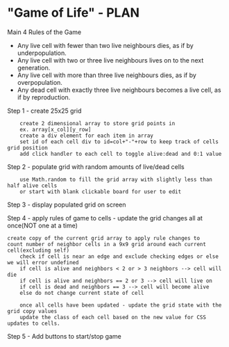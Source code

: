 # "Game of Life" - PLAN

Main 4 Rules of the Game

- Any live cell with fewer than two live neighbours dies, as if by underpopulation.
- Any live cell with two or three live neighbours lives on to the next generation.
- Any live cell with more than three live neighbours dies, as if by overpopulation.
- Any dead cell with exactly three live neighbours becomes a live cell, as if by reproduction.

Step 1 - create 25x25 grid

        create 2 dimensional array to store grid points in
        ex. array[x_col][y_row]
        create a div element for each item in array
        set id of each cell div to id=col+"-"+row to keep track of cells grid position
        add click handler to each cell to toggle alive:dead and 0:1 value

Step 2 - populate grid with random amounts of live/dead cells

        use Math.random to fill the grid array with slightly less than half alive cells
        or start with blank clickable board for user to edit

Step 3 - display populated grid on screen

Step 4 - apply rules of game to cells - update the grid changes all at once(NOT one at a time)

    create copy of the current grid array to apply rule changes to
    count number of neighbor cells in a 9x9 grid around each current cell(excluding self)
        check if cell is near an edge and exclude checking edges or else we will error undefined
        if cell is alive and neighbors < 2 or > 3 neighbors --> cell will die
        if cell is alive and neighbors == 2 or 3 --> cell will live on
        if cell is dead and neighbors == 3 --> cell will become alive
        else do not change current state of cell

        once all cells have been updated - update the grid state with the grid copy values
        update the class of each cell based on the new value for CSS updates to cells.

Step 5 - Add buttons to start/stop game
